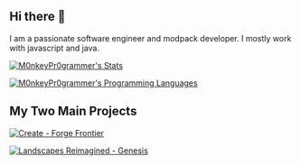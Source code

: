 ## Hi there 👋
I am a passionate software engineer and modpack developer. I mostly work with javascript and java.

[![M0nkeyPr0grammer's Stats](https://github-readme-stats.vercel.app/api?username=M0nkeyPr0grammer&include_all_commits=true)](https://github-readme-stats.vercel.app/api?username=M0nkeyPr0grammer&include_all_commits=true)

[![M0nkeyPr0grammer's Programming Languages](https://github-readme-stats.vercel.app/api/top-langs/?username=M0nkeyPr0grammer&layout=donut)](https://github-readme-stats.vercel.app/api/top-langs/?username=M0nkeyPr0grammer&layout=donut)
## My Two Main Projects
[![Create - Forge Frontier](https://github-readme-stats.vercel.app/api/pin?username=M0nkeyPr0grammer&repo=Create-Forge-Frontier)](https://github.com/M0nkeyPr0grammer/Create-Forge-Frontier)

[![Landscapes Reimagined - Genesis](https://github-readme-stats.vercel.app/api/pin?username=M0nkeyPr0grammer&repo=Landscapes-Reimagined-Genesis)](https://github.com/M0nkeyPr0grammer/Landscapes-Reimagined-Genesis)
<!--
**M0nkeyPr0grammer/M0nkeyPr0grammer** is a ✨ _special_ ✨ repository because its `README.md` (this file) appears on your GitHub profile.

Here are some ideas to get you started:

- 🔭 I’m currently working on ...
- 🌱 I’m currently learning ...
- 👯 I’m looking to collaborate on ...
- 🤔 I’m looking for help with ...
- 💬 Ask me about ...
- 📫 How to reach me: ...
- 😄 Pronouns: ...
- ⚡ Fun fact: ...
-->
